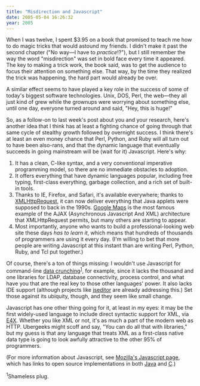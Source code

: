 ```yaml
---
title: "Misdirection and Javascript"
date: 2005-05-04 16:26:32
year: 2005
---
```

<p>When I was twelve, I spent $3.95 on a book that promised to teach
me how to do magic tricks that would astound my friends.  I didn't
make it past the second chapter ("No way—I have to
<em>practice</em>!?"), but I still remember the way the word
"misdirection" was set in bold face every time it appeared.  The key
to making a trick work, the book said, was to get the audience to
focus their attention on something else.  That way, by the time they
realized the trick was happening, the hard part would already be
over.</p>

<p>A similar effect seems to have played a key role in the success of
some of today's biggest software technologies.  Unix, DOS, Perl, the
web—they all just kind of grew while the grownups were worrying
about something else, until one day, everyone turned around and said,
"Hey, this is huge!"</p>

<p>So, as a follow-on to last week's post about you and
your research, here's another idea that I think has at least a
fighting chance of going through that same cycle of stealthy growth
followed by overnight success.  I think there's at least an even money
chance that Perl, Python, and Ruby will all turn out to have been
also-rans, and that the dynamic language that eventually succeeds in
going mainstream will be (wait for it) Javascript.  Here's why:</p>

<ol>

<li>It has a clean, C-like syntax, and a very conventional imperative
programming model, so there are no immediate obstacles to
adoption.</li>

<li>It offers everything that have dynamic languages popular,
including free typing, first-class everything, garbage collection, and
a rich set of built-in tools.</li>

<li>Thanks to IE, Firefox, and Safari, it's available everywhere;
thanks to <a href="http://www.xml.com/pub/a/2005/02/09/xml-http-request.html">XMLHttpRequest</a>,
it can now deliver everything that Java applets were supposed to back
in the 1990s.  <a href="http://maps.google.com/">Google Maps</a> is
the most famous example of the AJAX (Asynchronous Javascript And XML)
architecture that XMLHttpRequest permits, but many others are starting
to appear.</li>

<li>Most importantly, anyone who wants to build a professional-looking
web site these days <em>has to learn it</em>, which means that
hundreds of thousands of programmers are using it every day.  (I'm
willing to bet that more people are writing Javascript at this instant
than are writing Perl, Python, Ruby, and Tcl put together.)</li>

</ol>

<p>Of course, there's a ton of things missing: I wouldn't use
Javascript for command-line <a href="http://www.amazon.com/exec/obidos/ASIN/0974514071">data
crunching</a><sup><a href="#1">1</a></sup>, for example, since it
lacks the thousand and one libraries for LDAP, database connectivity,
process control, and what have you that are the real key to those
other languages' power.  It also lacks IDE support (although projects
like <a href="http://JSEditor.sourceforge.net/">jseditor</a> are
already addressing this.)  Set those against its ubiquity, though, and
they seem like small change.</p>

<p>Javascript has one other thing going for it, at least in my eyes:
it may be the first widely-used language to include direct syntactic
support for XML, via <a href="http://weblog.infoworld.com/udell/2004/09/29.html">E4X</a>.
Whether you like XML or not, it's as much a part of the modern web as
HTTP.  Ubergeeks might scoff and say, "You can do all that with
libraries," but my guess is that any language that treats XML as a
first-class native data type is going to look awfully attractive to
the other 95% of programmers.</p>

<p>(For more information about Javascript, see <a href="http://www.mozilla.org/js/">Mozilla's Javascript page</a>, which
has links to open source implementations in both <a href="http://www.mozilla.org/rhino/">Java</a> and <a href="http://www.mozilla.org/js/spidermonkey/">C</a>.)</p>

<p><a name="1"><sup>1</sup></a>Shameless plug.</p>
